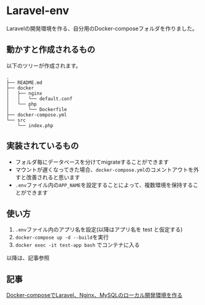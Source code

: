 # Laravel-env

Laravelの開発環境を作る、自分用のDocker-composeフォルダを作りました。

## 動かすと作成されるもの

以下のツリーが作成されます。

```
.
├── README.md
├── docker
│   ├── nginx
│   │   └── default.conf
│   └── php
│       └── Dockerfile
├── docker-compose.yml
└── src
    └── index.php

```

## 実装されているもの

- フォルダ毎にデータベースを分けてmigrateすることができます
- マウントが遅くなってきた場合、`docker-compose.yml`のコメントアウトを外すと改善されると思います
- `.env`ファイル内の`APP_NAME`を設定することによって、複数環境を保持することができます

## 使い方

1. `.env`ファイル内のアプリ名を設定(以降はアプリ名を test と仮定する)
1. `docker-compose up -d --build`を実行
1. `docker exec -it test-app bash` でコンテナに入る

以降は、記事参照

## 記事
[Docker-composeでLaravel、Nginx、MySQLのローカル開発環境を作る](https://qiita.com/yCroma/items/bf2fe08580f332d7560b)
